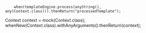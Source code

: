         when(templateEngine.process(anyString(), any(Context.class))).thenReturn("processedTemplate");
Context context = mock(Context.class);
        whenNew(Context.class).withAnyArguments().thenReturn(context);
